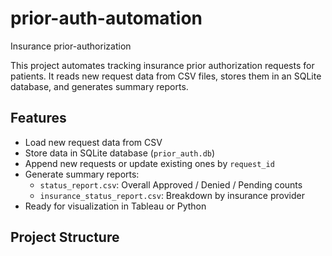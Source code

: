 # prior-auth-automation
Insurance prior-authorization

This project automates tracking insurance prior authorization requests for patients. It reads new request data from CSV files, stores them in an SQLite database, and generates summary reports.

## Features

- Load new request data from CSV
- Store data in SQLite database (`prior_auth.db`)
- Append new requests or update existing ones by `request_id`
- Generate summary reports:
  - `status_report.csv`: Overall Approved / Denied / Pending counts
  - `insurance_status_report.csv`: Breakdown by insurance provider
- Ready for visualization in Tableau or Python

## Project Structure

